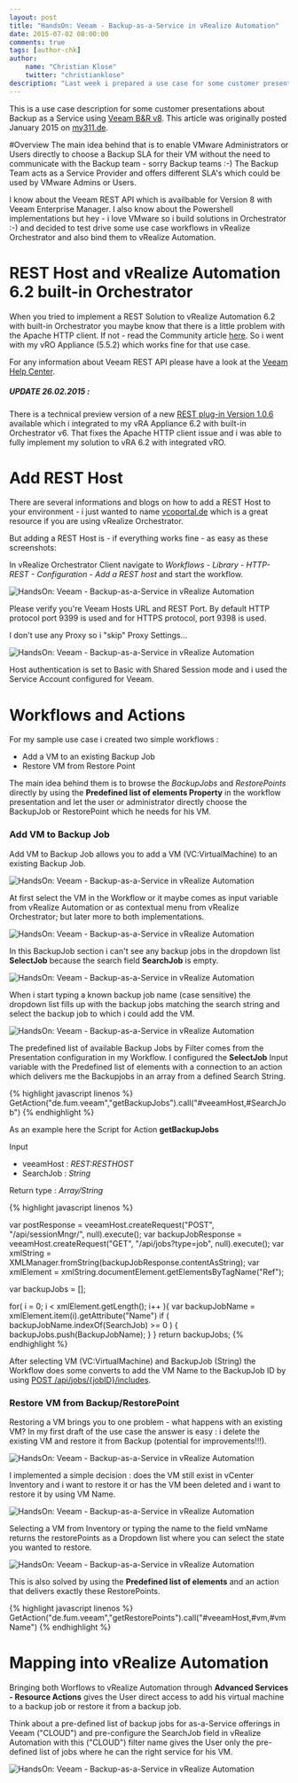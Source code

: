 ```yaml
---
layout: post
title: "HandsOn: Veeam - Backup-as-a-Service in vRealize Automation"
date: 2015-07-02 08:00:00
comments: true
tags: [author-chk]
author:
    name: "Christian Klose"
    twitter: "christianklose"
description: "Last week i prepared a use case for some customer presentations about Backup as a Service using Veeam B&R v8. I know about the Veeam REST API which is available for Version 8 with Veeam Enterprise Manager. I also know about the Powershell implementations but hey - i love VMware so i build solutions in Orchestrator :-) and decided to test drive some use case workflows in vRealize Orchestrator and also bind them to vRealize Automation."
---
```


This is a use case description for some customer presentations about Backup as a Service using [Veeam B&R v8](http://www.veeam.com/de/vm-backup-recovery-replication-software.html). This article was originally posted January 2015 on [my311.de](http://my311.de/).

#Overview 
The main idea behind that is to enable VMware Administrators or Users directly to choose a Backup SLA for their VM without the need to communicate with the Backup team - sorry Backup teams :-) The Backup Team acts as a Service Provider and offers different SLA's which could be used by VMware Admins or Users.

I know about the Veeam REST API which is availbable for Version 8 with Veeam Enterprise Manager. I also know about the Powershell implementations but hey - i love VMware so i build solutions in Orchestrator :-) and decided to test drive some use case workflows in vRealize Orchestrator and also bind them to vRealize Automation.

# REST Host and vRealize Automation 6.2 built-in Orchestrator

When you tried to implement a REST Solution to vRealize Automation 6.2 with built-in Orchestrator you maybe know that there is a little problem with the Apache HTTP client. If not - read the Community article [here](https://communities.vmware.com/message/2463764#2463764). So i went with my vRO Appliance (5.5.2) which works fine for that use case.

For any information about Veeam REST API please have a look at the [Veeam Help Center](http://helpcenter.veeam.com/backup/80/rest/).


##### UPDATE 26.02.2015 :
There is a technical preview version of a new [REST plug-in Version 1.0.6](https://communities.vmware.com/docs/DOC-28670) available which i integrated to my vRA Appliance 6.2 with built-in Orchestrator v6. That fixes the Apache HTTP client issue and i was able to fully implement my solution to vRA 6.2 with integrated vRO.



# Add REST Host

There are several informations and blogs on how to add a REST Host to your environment - i just wanted to name [vcoportal.de](http://www.vcoportal.de) which is a great resource if you are using vRealize Orchestrator.

But adding a REST Host is - if everything works fine - as easy as these screenshots:

In vRealize Orchestrator Client navigate to *Workflows - Library - HTTP-REST - Configuration - Add a REST host* and start the workflow.

![HandsOn: Veeam - Backup-as-a-Service in vRealize Automation](http://my311.de/images/2015-01-18-veeam-backup-as-a-service/my311de-15.01.2015-13.52.10.png)

Please verify you're Veeam Hosts URL and REST Port. By default HTTP protocol port 9399 is used and for HTTPS protocol, port 9398 is used.

I don't use any Proxy so i "skip" Proxy Settings...


![HandsOn: Veeam - Backup-as-a-Service in vRealize Automation](http://my311.de/images/2015-01-18-veeam-backup-as-a-service/my311de-15.01.2015-13.51.33.png)

Host authentication is set to Basic with Shared Session mode and i used the Service Account configured for Veeam.



# Workflows and Actions

For my sample use case i created two simple workflows :

- Add a VM to an existing Backup Job
- Restore VM from Restore Point

The main idea behind them is to browse the *BackupJobs* and *RestorePoints* directly by using the **Predefined list of elements Property** in the workflow presentation and let the user or administrator directly choose the BackupJob or RestorePoint which he needs for his VM.


### Add VM to Backup Job

Add VM to Backup Job allows you to add a VM (VC:VirtualMachine) to an existing Backup Job.

![HandsOn: Veeam - Backup-as-a-Service in vRealize Automation](http://my311.de/images/2015-01-18-veeam-backup-as-a-service/my311de-19.01.2015-17.27.16.png)

At first select the VM in the Workflow or it maybe comes as input variable from vRealize Automation or as contextual menu from vRealize Orchestrator; but later more to both implementations.

![HandsOn: Veeam - Backup-as-a-Service in vRealize Automation](http://my311.de/images/2015-01-18-veeam-backup-as-a-service/my311de-19.01.2015-17.27.23.png)

In this BackupJob section i can't see any backup jobs in the dropdown list **SelectJob** because the search field **SearchJob** is empty.

![HandsOn: Veeam - Backup-as-a-Service in vRealize Automation](http://my311.de/images/2015-01-18-veeam-backup-as-a-service/my311de-19.01.2015-17.27.40.png)

When i start typing a known backup job name (case sensitive) the dropdown list fills up with the backup jobs matching the search string and select the backup job to which i could add the VM.

![HandsOn: Veeam - Backup-as-a-Service in vRealize Automation](http://my311.de/images/2015-01-18-veeam-backup-as-a-service/my311de-15.01.2015-14.43.29.png)

The predefined list of available Backup Jobs by Filter comes from the Presentation configuration in my Workflow. I configured the **SelectJob** Input variable with the Predefined list of elements with a connection to an action which delivers me the Backupjobs in an array from a defined Search String.

{% highlight javascript linenos %}
GetAction("de.fum.veeam","getBackupJobs").call("#veeamHost,#SearchJob")
{% endhighlight %}



As an example here the Script for Action **getBackupJobs**

Input
 - veeamHost : *REST:RESTHOST*
 - SearchJob : *String*

Return type : *Array/String*

{% highlight javascript linenos %}

  var postResponse = veeamHost.createRequest("POST", "/api/sessionMngr/", null).execute();
  var backupJobResponse = veeamHost.createRequest("GET", "/api/jobs?type=job", null).execute();
  var xmlString = XMLManager.fromString(backupJobResponse.contentAsString);
  var xmlElement = xmlString.documentElement.getElementsByTagName("Ref");

  var backupJobs = [];

  for( i = 0; i < xmlElement.getLength(); i++ ){
    var backupJobName = xmlElement.item(i).getAttribute("Name")
    if ( backupJobName.indexOf(SearchJob) >= 0 ) {
    backupJobs.push(BackupJobName);
    }
  }
  return backupJobs;
{% endhighlight %}

After selecting VM (VC:VirtualMachine) and BackupJob (String) the Workflow does some converts to add the VM Name to the BackupJob ID by using [POST /api/jobs/{jobID}/includes](http://helpcenter.veeam.com/backup/80/rest/post_jobs_id_includes.html).

### Restore VM from Backup/RestorePoint

Restoring a VM brings you to one problem - what happens with an existing VM? In my first draft of the use case the answer is easy : i delete the existing VM and restore it from Backup (potential for improvements!!!).

![HandsOn: Veeam - Backup-as-a-Service in vRealize Automation](http://my311.de/images/2015-01-18-veeam-backup-as-a-service/my311de-19.01.2015-17.53.34.png)

I implemented a simple decision : does the VM still exist in vCenter Inventory and i want to restore it or has the VM been deleted and i want to restore it by using VM Name.

![HandsOn: Veeam - Backup-as-a-Service in vRealize Automation](http://my311.de/images/2015-01-18-veeam-backup-as-a-service/my311de-19.01.2015-17.53.47.png)

Selecting a VM from Inventory or typing the name to the field vmName returns the restorePoints as a Dropdown list where you can select the state you wanted to restore.


![HandsOn: Veeam - Backup-as-a-Service in vRealize Automation](http://my311.de/images/2015-01-18-veeam-backup-as-a-service/my311de-15.01.2015-14.44.23.png)

This is also solved by using the **Predefined list of elements** and an action that delivers exactly these RestorePoints.

{% highlight javascript linenos %}
    GetAction("de.fum.veeam","getRestorePoints").call("#veeamHost,#vm,#vmName")
{% endhighlight %}


# Mapping into vRealize Automation

Bringing both Worflows to vRealize Automation through **Advanced Services - Resource Actions** gives the User direct access to add his virtual machine to a backup job or restore it from a backup job.

Think about a pre-defined list of backup jobs for as-a-Service offerings in Veeam ("CLOUD") and pre-configure the SearchJob field in vRealize Automation with this ("CLOUD") filter name gives the User only the pre-defined list of jobs where he can the right service for his VM.

![HandsOn: Veeam - Backup-as-a-Service in vRealize Automation](http://my311.de/images/2015-01-18-veeam-backup-as-a-service/my311de-19.01.2015-17.51.52.png)
